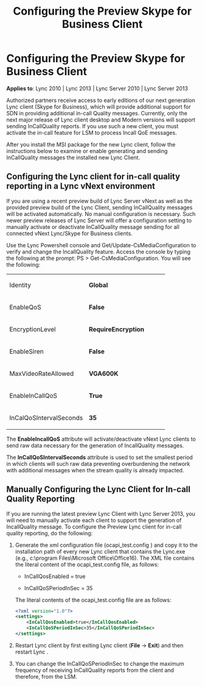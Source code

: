 ﻿---
title: Configuring the Preview Skype for Business Client
TOCTitle: Configuring the Preview Skype for Business Client
ms:assetid: 753f6ff9-d1ff-4770-80f8-f0e71ab92859
ms:mtpsurl: https://msdn.microsoft.com/en-us/library/Dn785224(v=office.15)
ms:contentKeyID: 62952707
ms.date: 02/16/2015
mtps_version: v=office.15
dev_langs:
- xml
---

# Configuring the Preview Skype for Business Client


**Applies to**: Lync 2010 | Lync 2013 | Lync Server 2010 | Lync Server 2013

Authorized partners receive access to early editions of our next generation Lync client (Skype for Business), which will provide additional support for SDN in providing additional in-call Quality messages. Currently, only the next major release of Lync client desktop and Modern versions will support sending InCallQuality reports. If you use such a new client, you must activate the in-call feature for LSM to process Incall QoE messages.

After you install the MSI package for the new Lync client, follow the instructions below to examine or enable generating and sending InCallQuality messages the installed new Lync Client.

## Configuring the Lync client for in-call quality reporting in a Lync vNext environment

If you are using a recent preview build of Lync Server vNext as well as the provided preview build of the Lync Client, sending InCallQuality messages will be activated automatically. No manual configuration is necessary. Such newer preview releases of Lync Server will offer a configuration setting to manually activate or deactivate InCallQuality message sending for all connected vNext Lync/Skype for Business clients.

Use the Lync Powershell console and Get/Update-CsMediaConfiguration to verify and change the IncallQuality feature. Access the console by typing the following at the prompt: PS \> Get-CsMediaConfiguration. You will see the following:

<table>
<colgroup>
<col style="width: 50%" />
<col style="width: 50%" />
</colgroup>
<tbody>
<tr class="odd">
<td><p>Identity</p></td>
<td><p><strong>Global</strong></p></td>
</tr>
<tr class="even">
<td><p>EnableQoS</p></td>
<td><p><strong>False</strong></p></td>
</tr>
<tr class="odd">
<td><p>EncryptionLevel</p></td>
<td><p><strong>RequireEncryption</strong></p></td>
</tr>
<tr class="even">
<td><p>EnableSiren</p></td>
<td><p><strong>False</strong></p></td>
</tr>
<tr class="odd">
<td><p>MaxVideoRateAllowed</p></td>
<td><p><strong>VGA600K</strong></p></td>
</tr>
<tr class="even">
<td><p>EnableInCallQoS</p></td>
<td><p><strong>True</strong></p></td>
</tr>
<tr class="odd">
<td><p>InCalQoSIntervalSeconds</p></td>
<td><p><strong>35</strong></p></td>
</tr>
</tbody>
</table>


The **EnableIncallQoS** attribute will activate/deactivate vNext Lync clients to send raw data necessary for the generation of IncallQuality messages.

The **InCallQoSIntervalSeconds** attribute is used to set the smallest period in which clients will such raw data preventing overburdening the network with additional messages when the stream quality is already impacted.

## Manually Configuring the Lync Client for In-call Quality Reporting

If you are running the latest preview Lync Client with Lync Server 2013, you will need to manually activate each client to support the generation of IncallQuality message. To configure the Preview Lync client for in-call quality reporting, do the following:

1.  Generate the xml configuration file (ocapi\_test.config ) and copy it to the installation path of every new Lync client that contains the Lync.exe (e.g., c:\\program Files\\Microsoft Office\\Office16). The XML file contains the literal content of the ocapi\_test.config file, as follows:
    
      - InCallQosEnabled = true
    
      - InCallQoSPeriodInSec = 35
    
    The literal contents of the ocapi\_test.config file are as follows:
    
    ``` xml
    <?xml version="1.0"?>
    <settings>
        <InCallQosEnabled>true</InCallQosEnabled>
        <InCallQoSPeriodInSec>35</InCallQoSPeriodInSec>
    </settings>
    ```

2.  Restart Lync client by first exiting Lync client (**File** -\> **Exit**) and then restart Lync .

3.  You can change the InCallQoSPeriodInSec to change the maximum frequency of receiving InCallQuality reports from the client and therefore, from the LSM.

